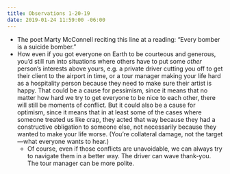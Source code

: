 ```yaml
---
title: Observations 1-20-19
date: 2019-01-24 11:59:00 -06:00
---
```


- The poet Marty McConnell reciting this line at a reading: “Every bomber is a suicide bomber.”
- How even if you got everyone on Earth to be courteous and generous, you’d still run into situations where others have to put some *other* person’s interests above yours, e.g. a private driver cutting you off to get their client to the airport in time, or a tour manager making your life hard as a hospitality person because they need to make sure their artist is happy. That could be a cause for pessimism, since it means that no matter how hard we try to get everyone to be nice to each other, there will still be moments of conflict. But it could also be a cause for optimism, since it means that in at least some of the cases where someone treated us like crap, they acted that way because they had a constructive obligation to someone else, not necessarily because they wanted to make your life worse. (You’re collateral damage, not the target—what everyone wants to hear.)
	- Of course, even if those conflicts are unavoidable, we can always try to navigate them in a better way. The driver can wave thank-you. The tour manager can be more polite.
